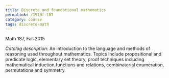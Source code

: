 ```yaml
---
title: Discrete and foundational mathematics
permalink: /1516f-187
category: course
tags: discrete-math
---
```


Math 187, Fall 2015<!--more-->

*Catalog description*: An introduction to the language and methods of reasoning used throughout mathematics. Topics include propositional and predicate logic, elementary set theory, proof techniques including mathematical induction,functions and relations, combinatorial enumeration, permutations and symmetry.
